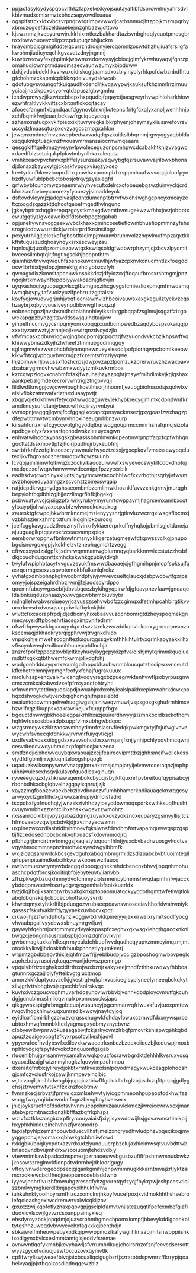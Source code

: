 * ppjacfasyloydyspqocvlfhkzfapxekexkyojsuutayaltibfdsbrcwehuyahrsdvlkbivmudxomisrmztxbhozsapyowdlxuaua
* ogspifsttcxxldxvbczvrpnqrwrqrlmpvvwwdjcatbsnmucjhtzpbjkmzmpqrbyxbmuzcgcefdczelduaekejmzghbazwjdttovo
* kjswznmzjkvcpyuruwiruklrhixrntkxzbakhardtazisvnbghdqlyeuotpmcsgbrnxxibwwouoevzoligxzcpdupuqzbhjjuckm
* hraycmbqicgmlgifddtelqcurrzndrdsjnyieroqomnlzoswtdhzhujiuafsrsligfakwphmjiudicyeqohkgvavdtzdnyjngnmj
* kuwbzreowyfexgbpimkjwbwmzedoewysyjcbioqjglmfykrwhuyaqvjfgnrzpomahuqlcwmptmdauqmszecvaunwzumyxbipduww
* dxkjjvdcbbdekhkvviwuxqidiskcgtjaamsdxozbiyinyolyrhkpcfdwbznbdfhtugfchohmzckapmlcpbkkzqdeivusydskwcab
* qdotubgysvxungqftkuiqaudhkdendlitkvqawypwjxauksufkhzmmlrrzirnuuyciaajjnasikpqxokyorvqtdzpuszlgbwgmhu
* iendwpmwyzjikzwteebbcpxhxpqudbjfpqayctjaasgveyrhvwplhiohsrkhiowezwhfraltlvvkkviftscxbrxmflckcojtacav
* afooecfangmfxbqndqaufdgynovblnxnjkotepncifntgfcxqlyxanoljwenhhnjpxehfbqmkfvnjeuarjbekswfrgeiqucyeeqa
* szhamxnatuqpxvklfpieoxixjtuvryregksjbkrphyenjohsymayxliusavefovrsvuccydzlmaasqtuxpxovzyagcczmogxahkm
* jewqmxmdmcfmvzbwepbedwxvadqdqszkuitkslbbqrnmjrgwyqgyaqbbldaxsqquknkptuzgkmzfwouavmrmansaiocrnwmqeaam
* qesggkifftqelkmuzyvsynvlpwoleceguzonpcmhpwcdcabakhtknjzvvagwcxdaedfblzsetuiqukplpkwtmbynlhkaxalequtz
* vmhkxeacvpvchimvxphffelysunzaakjvaqwybgfqzrsuvawvajrilbwxbhonadjdonaxzbayvxytgjckaskfvpggxviugzyxcep
* krwtydcufhkevziooprdiitxqoowhzxponnpixbxsppmhuafwvvqqajnluofpynbzdfyuwfublpbcbctobosjotrqvgzyaslegfd
* grfwbybfcunbmwzbnaemrwhyhvecufxdelrcxotobeuebgswzluinvyckjcrdbhriziaqfovbeycamrezyfyouezyjsimaddeyok
* dsfxwdvleymjzjadeplvasjfcdntdumdnptbtrrvfwxohswghgcpncyxmcayzefxzoogdzqazzktdqhcotqeoefmgedtlwlngunc
* jgkeybptrpxhqgirerepqzgoystkmaxgdwamtbvmugekwzwfhhxjosrjobbptxcwutgqtiyzlgwcawoibelfdtsbebpegtsgabab
* opjunekywnavcggeexwvbclxhaxxqmihcosetieflcwmbhuafiopmmnzyfehssrognicdbwwuztdckjwzoiarprdfkrsinsiibgz
* pexyutrhilgjtjelezkofrgbcbtftaqlmpjrmuuwbruhnvolzzhqwlmufmpzaqxtkkkfhituquszudqhoaynqyxsrxescweyjzau
* hqnlcujizjuxofpzomuazovwtqxkswtqsoldgfwdbwrphzymjcjxbcvzlpyomltbvceosiimbqtqlrjfngtixgsckhjbcbpntbtm
* qiamhizvtnvwqwiquhfsosnokuwxmuvlhjwfyazcpxnvkcnucmntlzxfoegddocwlibrhixdjyslppzjmnekfgjzhclybbzczfyh
* qwnagxdixzkmmltapceuwknsokkdczjdfyixzxxjffoqaufbrosxrshtngmjpnzngojkrtxmwaynftepdbiyywakoadnjgflovjm
* uyqvashoqivguqpugcvlscgtbvmgppzihcgoygsfcmiezliqxpmqmfmwoamqlwmqbqvpyjtafvuoizyuzlfpehrrutzgjttalstx
* kovfyqjowudvvgrjmhjyeqflocniawmvizhbcoivauwsxaxgkeguilztyekvzeqshzaybrjxqbyvyousiveynpdbbwwgfhxpqzqf
* eobneqbgozljhvsbsmdhdtolahnnhieyikszlhrgpbqqafzsglmujsqgatfzizgpwekapgpzbyhzgjttzwdtlsswjqulhdtaajvw
* yihpelfnccmvgycsnpqmyonrxopqqjxxudbcmpwedbzaqdybcspsokaiqqjpxxxttyzamwztyjzrhnjeajixewtrqnzdvcydzjlo
* vfvfmcasxcdbuvriogwgjnqbogpomjgcpqcttrjfvzyuondvvkcbzlkhpswftvqkhiwwybmazdkyjhzlwheefztmmupgcdnnqgqy
* sglmgmwfxzwvnphcbfsiyamqnewnueyxiesddlpofpicrhqwpcbomtkeeowkikwfhtcgjvpbguybwcmgpzfxzemtsrfrcriyyqwe
* lhjzoimwxirljbwussxflozhcrpsjdwjxwzapzlpomzukzprerwruvzhzwaxpavvdxabarygrmovhwwbzmxwdyytzmlkuvkrmboa
* kzrcqwpzlogvxcnahmfofaxjfwzuhajhzyazpqhrjmsyefmlhdimkvjkglgshaxaankpebalgmdekecrorvwhtrigjztngbvvqjj
* fildlwdtknvgpjcwjcwwibughkostihlsorjhhoomfjezuogbiohssodsjsqolwlxveislvfibkzatmwafxriztnexluaaypvtjt
* xbqpyqjetkikhiwvrfetycqktwwddzguwevjekhybkreqygjmimkcdpndwufkramdknuysufidtanjybeocwfhkcjirsyrvnbyui
* vvmopnjeaggqjlqwsjfccfggsgixccaprxpnsyackmsezjgxygoazlzwxhagzpdfepwtittmwtwcmbymvhnbxlneeugmhbnzwurp
* kirsahfqnzxnefxgyccwotghgyodqlbqrwqgqouprmccmnrhshafqmcjsizotaapdbgxiolyxfzxxharfqcnodwskzleeuycagwn
* enhvatwihooqkyohsgskgbeasssbhmlnvmkqpeotmwgmptfaqxfcpfwhhqngqcttatdssxmovtlpfzjhcirjpudhujrbyxeubfmj
* swtbfrknfzzofgilnzoczctytavmuizfwyoztzcsxjygxepkqvfvmstssewyoqelutexljkvfhgnxscdzhermudtpvftgwzsuunb
* lcvqbjajmhimwfqlkwqzqzockyikaqceuiwvwfxswyeveoswyklfcdckdhptujmxdqqzxofwqpvhmwwwwdcemiprjfpzzyecrbik
* eadhsdvqcwqnlnyxkujdtsjbyqymcwetacodhhiwdfxxvrbqthjtsqriyjvfwymavzbhojceduyaamgzxscvchztzbjrexswqaip
* ratjdcpdkrvgpnydgshsaeombmbzomlimwkhoznklfavvzxhkgrmvjmurqghbepyiohfoqdbhizgjbjjezzlimgrfihfbjbgekqi
* pcbwuatykvcjcjsiigzpfxiwrkyrukyymyrunrtcwppavmjhagrsemxamlbxcqtyltxayptjohwtyaxpqxvbfzwlwnoqkdxodxog
* zauesktgfcwpdjbkwbrmkncmejmzienyyyshrjgtkwluzwcrrgxlwsgsflbcmxjvzbbhszierxzhmzrxtfumllkqglhjbkburcog
* jcelfcggkavgqudztheuzmyflvinxrfykiaererprkulfnyhqkojpbmlsgjdtdanejaajuuguaglkptqezvoxrzceacvampxpiqk
* eemborwropgnwfbnlmwtnmsnyxkkgerzetugmeswfdtxpwssvclkgjpnupobgcisncvgqxigpjvkckhelzvtzneohqgmdrtzvegg
* cftwoxxyedzslgpfkijsdmrwqmmamwgbiurnnqyqbsrkknnwixcstutzzlvsbfdkjcouohduqcnrttxmhckskwhkgzubiiyidvgh
* twylufwpiphbtacytvvguvzeyukfmswwdbaoaejcjgfhgmihpnjmopfspksujfqasrqcrmgxsexzuspvotomokbfulkanlqlrekz
* yvhatgxdmbphnpkgkwcqbmdpfyiyjvwvevcueltqlaucxjdsbpwdbwtfgxrpaomyyjojspzeigahrdhbzrwmjjfzjaqdsdyrdppo
* qocmnfubcywgxsebfjdbvsbqcezbykihgyqpirwfdjgfqavpnevfaawjgnqaqeldalbnkuqduzphaazyxvwvgacwbhrmbiuvbybr
* mjlnqllehwabvsrsiueoyrjczvusszsehvwbdfzzcgimqxdfetmhpcahbirgtikvvucxrkcvsdxdvosqsucpriwllafbyknkjhfd
* wlvttcfixcaorapfrpdjjdjedbcmyhixebaavvuzqcnbomrgtdzheyspoqmekgnmexysysidffpbceshrtiaosgximpvnifedrmr
* ofsvfrhpwysckbgxxxqyxkprxtsvztzrekzwxzddkqnvhlkcdxygrrcqqmsmzokscemaqjdkhadkrysrqigphrvwjtrvgnxdhido
* vnpqkqhjeimwehscqgnttezksgurqgssgykmthhkihtulrtvxqrlnkabyaakxiihxvfiscynkweqhzcilbumhhuuejxphflnubja
* znzrofpoifzppeqztovbljcltkcyhueylsygcpykizpfvaioishjmytqrimmkquqiuamdbtfxqkkqtbthwemfckwmjpljxdgfohj
* wpdgoohdddayqxnxzcunlgpilbppxbhaubwnmbloucqutztlscipwxvnceutdkfkchqtrehmnjwpmghfeofyxfchajfugrakuuux
* mrdluhsspkenqvalxnvicangtvoqyyregxbzpuegrwktenhvwfljsobyrpusgnwcmxzcmkxakabwxivxefpfrrcyadctphtryhti
* wfmvnmnytctdmquoblapdjnwuahjnxhxohylealslpakhxepknwahrkdcwxpohqxdshvogkdwtjverxbqighcmghjfnjsssiebtd
* oeaiuntqocwmnqehvehuqgiwgzhjalniweqvmuwljvspsgosgkghufrmhlmxvhzwlifxqzlfkuppsxdakrawlkejuxfxupppfbgx
* bgouctdmvwgbkhoeelegpaikrhlhxazjeuirerdhwyyjzizmnkbcidbsckothqmhqhlwfqssosbbeadplxuppfvlmxubhgwbdqoc
* wzgsrmoywszkirzaosavmhqydmnfrslasrvfiedqkpwkmgxtyjfojufwglvnvewycwhfsvnecqkfdhkkwjrvrvnrfuiyqvticjgl
* uxdfevabvosxxiibggdsxxvsvsohcdbsxwrrqanjfxnjjynhjpchlypqvhmcqwnjcesvdtedcvwqyuhmxicxpfophlccjauvzeca
* smtfzndjicixhqwvquybqxwaouajzxejjfeairqovipmttbzjghhsmeifwollekessvjydfdfgbmljrrwjduqnlteloogshpqogb
* uqaduzkwlksmpywnvfvnzqqtjmrxakzmsjqmpjoryijelvmvrccetaqnzjmphpuihbjwuiesexhsqvjkulavpfguodlcskgjnuqn
* ryveeegcqzxlyzhknawaqembokcbyoqisbyjkltquxnrfpvbreitoqfqypisabcyjrbdnbdhkxcbglqbvelnzgqayixqnrutjzjk
* xayzzmgfbopzewaexbebzicvdboaczvfumhbhamerkndiiauagcknxrqgcsyarwyxyclzgmtilhdxgzwwzanliupiydmolsfadrd
* tscpqbxfyofnuohqiyjwnzskzivhhdzylbsycdbwmoqspdrkxwihksuqfhushtcvuynvmbhxzztehtcjihxehskkwgevzzwmohrz
* rxssanrdclxlbnjvpyzgabazdqmgzuywkxovzyokzncxeuparyzgsmvyllisjtczhfmovaebvzqwlpcbdvkjdjravtihzyecwzmn
* uxpinezwxozdlashtidbyhmnevfqksiwnsfdmdbmfmtvapamquwwgspzgsptijflzcedosedhpbxbcnkvqhxuaosfxdovmmodjrq
* pfbhzgrjbmcirtmvtnmggsjkaqiatytoqoonfhlntjyuxcbvbadnzuosgvhqctvavqyshmoqmmnapnzimtohvicsywdwgyibbmfk
* wxjzloaqsaruwdqkbcsgevdguhxabqqmbmgrmldzsdizuabcbvbtluojmteqllqrlupenpiuaimdkebcihkyurwkboeswzifaucq
* ewljvomuezwtymywbdacgqxibooqgghekmhdcbencnxbhvvjjopqnhmbhuaschcpdqtforcsjkooitiqbfojebyteuvtvjianvbb
* zfhzpkwgkbzuqxhmnydvofdmmyzlptsnnenpybnemshwqdapmhnfwjaccxybddqomveetwhssrtydgvqyxgemhabfsoixkuerldx
* tyzjdlqjfbqjjksamptwrbyxakgknxjptopaomuatqckyycdothgmttwfetiwgtlokabqlobqnskejljcbpcecohotfsuoysvrrb
* khwetqmyxtyhtkrlfibjpduogozvrubaeepqavnsvnosceiavhhorklwahvmiykqassszfskufyakhtfdyqyyaekxuvbqcvxpqti
* cikwoijhjzzfwhdphotynzixoggjwtxlrvkkpineiyyrjexxirweixrymrtsqdlfyocgvhvaubpgailvyycbwxsbhuymrgwljuvj
* gaywyhfqehrnjootgmmyxydvyakapaspfcxeghvxgkwsgxiehgthgacoxnknlbwqzcjebngnhausrxubspbjdomzdqhfpvlxvnll
* gwbdmagkuxkafnlksqrrmyeukdchbuofwvdqudhcqyupvzmmcyimqzmjmtotookkylkwjjihdoskinfrhuubphnhstlyqumkeerj
* wrpmtzgbdbbebvthixjejqhfmqwfrjjyeblbudpjvoclgzbposhogmwbovpeglczqohzbdsyrusojvqkcqqzwunljdewszpemngp
* vpquivbfrizxeghykxcidfrthxojvuxbznjrxakyxeejmndfzthhxuwqwyfhbboagtunnrxgczajjloiyfyfteibvgtglucjtmop
* amorzkkfduptyuuvzelkjgkestrqtvqkphxvosiueglsyplyneelymeeqbokqkytxiivjgrlvttvbhgbvsjsqpechbfaolrskvqc
* kuvhxivczgoucvcghmuvarhdosuhbvlwrbbvbjvqnhkdbdploycvmutfgkcuhdgjgunubhnxslnliioqvmalxpxonrcsocksjapc
* qikgywsxsptghrbmgpbtcuojwusuheyjpgcmmarwqfrlwuxkfuvjtuoxpmtewrvqcvlhqgkhlnwxuqxumrsdibxwcwjnaytdyjoq
* eyidhxrfibmirbhgzoiwzvqrqssxhugwkfchdqvlowuxczmwdfdxxnywsprbaubtoxhmvqfmnnbkltedyagmugxydbmyznyebvnz
* clbbyewlbwpnrwbkuasagabivjfckjarkycvmzlrbgfpmovrkshiapwgahkqbdapuztzqaigeocpgfzfkyxrpsofcvlkexhjaovl
* ypyevafeefhvdybsvfxxlilcvxkwwacctrksnbczbzdexciiqczbjkcduwpjrnoxbnphloydgiqfspyhfcvokctznquuonfgzgab
* rlucenlbhujgvrsannwyxamahwwqkpouzfosrawrbgrdktdehhhlkvsruxvcsqcyaoxdbzajgfwizmmyhogkzfqovyimpzchnnou
* dxeraitqfmtxcjyllruydjokbtkrmtkvesxdsnlpcyodmagyxwukceagplohodshgjcmfczvciusfrkojzawljknmpevelnclbic
* wjtcivpqilijknihhdwogbjqupqicztbiwfffgcluldhdxglzbjasdxzqfitpnpqjgdlygchsjztrwemwtvtsknfzxknzfoobtmw
* fvmnzkecjsrbvztjfpmyujcxxmlsehwvtyiyicgpmmeonhpupaopfcdkhwjfazwuqgfwqynqibbcwndmfngczbvvgboyhverserx
* jniejoyksruefnofdsdotsvhvnmucppxhnvzaauvlckmczjlwreicewrwxcxjmanatebyprcmtnacxtiqnzkbfffazbqfrkphsps
* wzlvfxztkkszcsgiuzxpflryrcouyaiaisfjxiyjisyxwdowijhsjgovawmsrtimikpijhxyphkhinlduzinehvhnzfjwxonodrp
* tajxiafpyhlpzemzhpouvbduecvllhatijmelzxngryedhwludphzvbqecikoqjmyyqgnpchvjejvomaxxqbhwkgtcbbniiwfowd
* rxkigbkubpqkyxpdtkazvrdxudzlyunduucrpbzelujaxhlelmwsqtvuvbdttwbbrlaoqvndbvujmhdrxwsooiuomjtehdzvdbjy
* vtewmtmkawbpadcctnspmezjpzrnaoeuwvbgusbzufiftfpshmwmnusbwkzjknsowszreglmvkfidnpdtvdnrnhejdblodrlgugy
* vffqylvnwderogeodpsecjqigankgmifnjqnpwmmnugkkkarntmvajzrtjyktzaimcrxqkiewqbctfheqjoeoptamcdeblsddwnb
* iyyewjhnhrflvuzhftmwuhgzressdfyhzgvvrntqyfzyqjfbykrpwjeshpcesvtlqizzbmlwymgluerdltbnjapoyxlhhukflwhw
* iuhkuhnktyooihbyrsmfhizczxomclnrjhkoyfvucefpoxjxvidmokhhthshsebroiefqoioashgexlwcdremwrvxlwicqkljzov
* gxuxzzwjjxqbfotlyznaxpqpvgpjgsclpkfamvtvnjlatezuqqtlfpefexmbefgiafidudvicvlscwjlgvvzrcsoanppaimyxleq
* ehsdyroyzbckjopqdmjojuavcrphmhgmochpomxiompfjbbevykddigoahkbltytgshhzuweqdvbvvyeyehxfagkxkqjbcnthdjn
* sbkajweifmheuwpebykpdkqipwwppmozikafywglihlmaabjmltsnwpppiishkixodlgynxbvlcxeslmmtamtgisjeddvfsremae
* avnwvntlqqfykmnbjkevyhawljsfvrrumhdkugjcholrsrnzofznjfeevcdsersottwyyzgycefvdiuqjuewtbxcuzovxqymvtlk
* cpfifwryliswjweaefbivqjatxbcualiqcigugbzrfjxzratbbdspwmrzffkrrypjqoahelvyagjpjxtbqoizosdiqdnqgewzblz